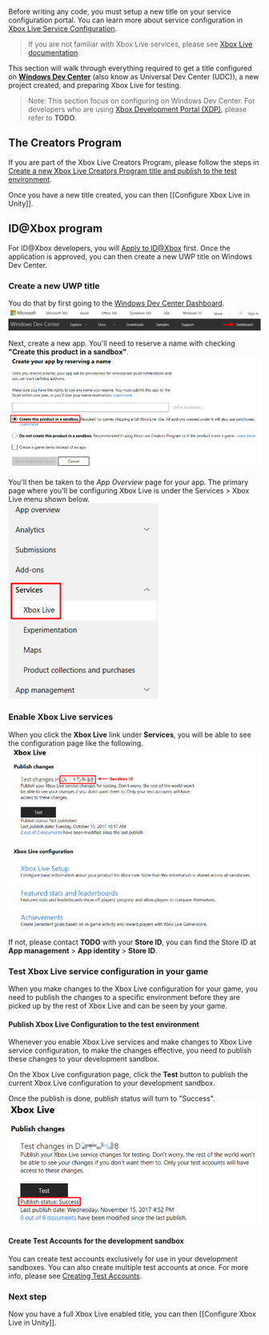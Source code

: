 Before writing any code, you must setup a new title on your service configuration portal. You can learn more about service configuration in [Xbox Live Service Configuration](https://docs.microsoft.com/en-us/windows/uwp/xbox-live/xbox-live-service-configuration).

> If you are not familiar with Xbox Live services, please see [Xbox Live documentation](https://docs.microsoft.com/windows/uwp/xbox-live).

This section will walk through everything required to get a title configured on **[Windows Dev Center](https://dev.windows.com/)** (also know as Universal Dev Center (UDC)), a new project created, and preparing Xbox Live for testing.

> Note: This section focus on configuring on Windows Dev Center. For developers who are using [Xbox Development Portal (XDP)](https://xdp.xboxlive.com/), please refer to **TODO**. 

## The Creators Program
If you are part of the Xbox Live Creators Program, please follow the steps in [Create a new Xbox Live Creators Program title and publish to the test environment](https://docs.microsoft.com/en-us/windows/uwp/xbox-live/get-started-with-creators/create-and-test-a-new-creators-title).

Once you have a new title created, you can then [[Configure Xbox Live in Unity]].

## ID@Xbox program
For ID@Xbox developers, you will [Apply to ID@Xbox](https://www.xbox.com/Developers/id) first. Once the application is approved, you can then create a new UWP title on Windows Dev Center.

### Create a new UWP title
You do that by first going to the [Windows Dev Center Dashboard](https://developer.microsoft.com/dashboard/).  
![Windows Dev Center Dashboard](images/udc_dashboard.png)

Next, create a new app. You'll need to reserve a name with checking **"Create this product in a sandbox"**.  
![UDC NEW APP](images/udc_newapp.png)

You'll then be taken to the *App Overview* page for your app. The primary page where you'll be configuring Xbox Live is under the Services > Xbox Live menu shown below.  
![UDC Xbox Live page](images/udc_xboxlive_page.png)

### Enable Xbox Live services
When you click the **Xbox Live** link under **Services**, you will be able to see the configuration page like the following.  
![ID@Xbox configuration page](images/udc_id@xbox.png)

If not, please contact **TODO** with your **Store ID**, you can find the Store ID at **App management** > **App identity** > **Store ID**.

### Test Xbox Live service configuration in your game
When you make changes to the Xbox Live configuration for your game, you need to publish the changes to a specific environment before they are picked up by the rest of Xbox Live and can be seen by your game.

#### Publish Xbox Live Configuration to the test environment
Whenever you enable Xbox Live services and make changes to Xbox Live service configuration, to make the changes effective, you need to publish these changes to your development sandbox.

On the Xbox Live configuration page, click the **Test** button to publish the current Xbox Live configuration to your development sandbox.

Once the publish is done, publish status will turn to "Success".  
![UDC publish success](images/udc_id@xbox_publish_success.png)

#### Create Test Accounts for the development sandbox
You can create test accounts exclusively for use in your development sandboxes. You can also create multiple test accounts at once. For more info, please see [Creating Test Accounts](https://docs.microsoft.com/en-us/windows/uwp/xbox-live/xbox-live-test-accounts#creating-test-accounts).

### Next step
Now you have a full Xbox Live enabled title, you can then [[Configure Xbox Live in Unity]].